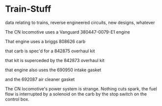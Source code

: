 # Train-Stuff
data relating to trains, reverse engineered circuits, new designs, whatever



The CN locomotive uses a Vanguard 380447-0079-E1 engine

That engine uses a briggs 808626 carb

that carb is spec'd for a 842875 overhaul kit

that kit is superceded by the 842873 overhaul kit

that engine also uses the 690950 intake gasket

and the 692087 air cleaner gasket

The CN locomotive's power system is strange.  Nothing cuts spark, the fuel flow is interrupted by a solenoid on the carb by the stop switch on the control box.  
